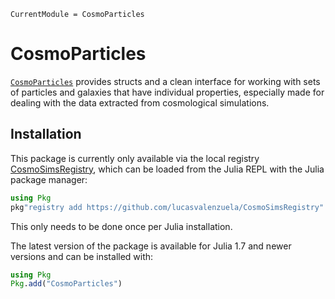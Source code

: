 ```@meta
CurrentModule = CosmoParticles
```

# CosmoParticles

[`CosmoParticles`](https://github.com/lucasvalenzuela/CosmoParticles.jl) provides structs and a clean interface
for working with sets of particles and galaxies that have individual properties, especially made for dealing
with the data extracted from cosmological simulations.


## Installation

This package is currently only available via the local registry
[CosmoSimsRegistry](https://github.com/lucasvalenzuela/CosmoSimsRegistry),
which can be loaded from the Julia REPL with the Julia package manager:
```julia
using Pkg
pkg"registry add https://github.com/lucasvalenzuela/CosmoSimsRegistry"
```
This only needs to be done once per Julia installation.

The latest version of the package is available for Julia 1.7 and newer versions and can be installed with:
```julia
using Pkg
Pkg.add("CosmoParticles")
```
